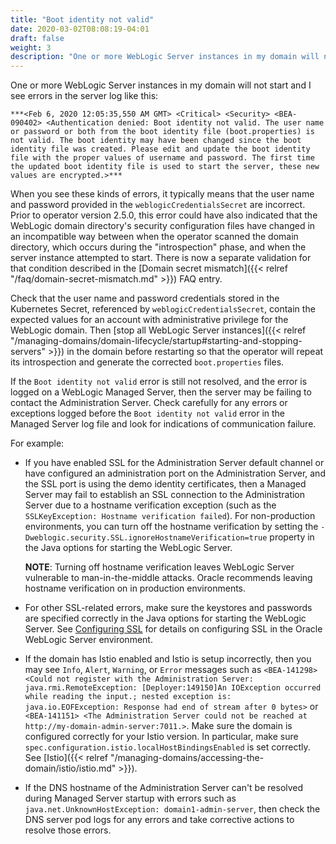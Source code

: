 ```yaml
---
title: "Boot identity not valid"
date: 2020-03-02T08:08:19-04:01
draft: false
weight: 3
description: "One or more WebLogic Server instances in my domain will not start and I see errors in the server log like this: `Boot identity not valid`."
---
```


One or more WebLogic Server instances in my domain will not start and I see errors in the server log like this:
```
***<Feb 6, 2020 12:05:35,550 AM GMT> <Critical> <Security> <BEA-090402> <Authentication denied: Boot identity not valid. The user name or password or both from the boot identity file (boot.properties) is not valid. The boot identity may have been changed since the boot identity file was created. Please edit and update the boot identity file with the proper values of username and password. The first time the updated boot identity file is used to start the server, these new values are encrypted.>***
```

When you see these kinds of errors, it typically means that the user name and password provided in the `weblogicCredentialsSecret` are incorrect. Prior to operator version 2.5.0, this error could have also indicated that the WebLogic domain directory's security configuration files have changed in an incompatible way between when the operator scanned
the domain directory, which occurs during the "introspection" phase, and when the server instance attempted to start. There is now a separate validation for that condition described in the
[Domain secret mismatch]({{< relref "/faq/domain-secret-mismatch.md" >}})
FAQ entry.


Check that the user name and password credentials stored in the Kubernetes Secret, referenced by `weblogicCredentialsSecret`, contain the expected values for an account with administrative privilege for the WebLogic domain.
Then [stop all WebLogic Server instances]({{< relref "/managing-domains/domain-lifecycle/startup#starting-and-stopping-servers" >}})
in the domain before restarting so that the operator will repeat its introspection and generate the corrected `boot.properties` files.

If the `Boot identity not valid` error is still not resolved, and the error is logged on a WebLogic Managed Server, then the server may be failing to contact the Administration Server. Check carefully for any errors or exceptions logged before the `Boot identity not valid` error in the Managed Server log file and look for indications of communication failure.

For example:

- If you have enabled SSL for the Administration Server default channel or have configured an administration port on the Administration Server, and the SSL port is using the demo identity certificates, then a Managed Server may fail to establish an SSL connection to the Administration Server due to a hostname verification exception (such as the `SSLKeyException: Hostname verification failed`). For non-production environments, you can turn off the hostname verification by setting the `-Dweblogic.security.SSL.ignoreHostnameVerification=true` property in the Java options for starting the WebLogic Server.

  **NOTE**: Turning off hostname verification leaves WebLogic Server vulnerable to man-in-the-middle attacks. Oracle recommends leaving hostname verification on in production environments.

- For other SSL-related errors, make sure the keystores and passwords are specified correctly in the Java options for starting the WebLogic Server. See [Configuring SSL](https://docs.oracle.com/en/middleware/fusion-middleware/weblogic-server/12.2.1.4/secmg/ssl.html#GUID-5274E688-51EC-4A63-A35E-FC718B35C897) for details on configuring SSL in the Oracle WebLogic Server environment.

- If the domain has Istio enabled and Istio is setup incorrectly,
  then you may see `Info`, `Alert`, `Warning`, or `Error` messages such as
  `<BEA-141298> <Could not register with the Administration Server: java.rmi.RemoteException: [Deployer:149150]An IOException occurred while reading the input.; nested exception is: java.io.EOFException: Response had end of stream after 0 bytes>`
  or `<BEA-141151> <The Administration Server could not be reached at http://my-domain-admin-server:7011.>`.
  Make sure the domain is configured correctly for your Istio version. In particular,
  make sure `spec.configuration.istio.localHostBindingsEnabled` is set correctly.
  See [Istio]({{< relref "/managing-domains/accessing-the-domain/istio/istio.md" >}}).

- If the DNS hostname of the Administration Server can't be resolved during Managed Server startup with errors such as `java.net.UnknownHostException: domain1-admin-server`, then check the DNS server pod logs for any errors and take corrective actions to resolve those errors.
